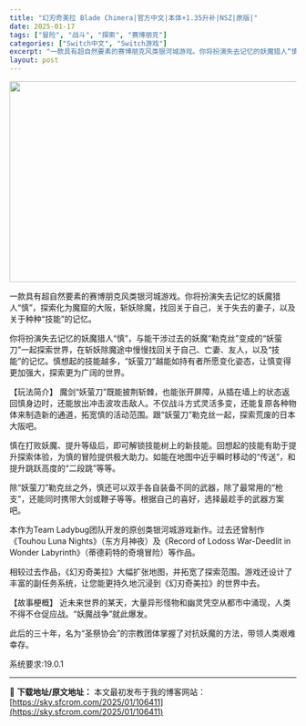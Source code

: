 ```yaml
---
title: "幻刃奇美拉 Blade Chimera|官方中文|本体+1.35升补|NSZ|原版|"
date: 2025-01-17
tags: ["冒险", "战斗", "探索", "赛博朋克"]
categories: ["Switch中文", "Switch游戏"]
excerpt: "一款具有超自然要素的赛博朋克风类银河城游戏。你将扮演失去记忆的妖魔猎人“慎”，探索化为魔窟的大阪，斩妖除魔，找回关于自己，关于失去的妻子，以及关于种种“技能”的记忆。 你将扮演失去记忆的妖魔猎人“慎”，与能干涉过去的妖魔“勒克丝”变成的“妖萤刀”一起探索世界，在斩妖除魔途中慢慢找回关于自己、亡妻、友&hellip;"
layout: post
---
```


<img class="aligncenter size-full wp-image-106414" src="https://sky.sfcrom.com/wp-content/uploads/2025/01/202501170555588.webp" alt="" width="616" height="353" />

一款具有超自然要素的赛博朋克风类银河城游戏。你将扮演失去记忆的妖魔猎人“慎”，探索化为魔窟的大阪，斩妖除魔，找回关于自己，关于失去的妻子，以及关于种种“技能”的记忆。

你将扮演失去记忆的妖魔猎人“慎”，与能干涉过去的妖魔“勒克丝”变成的“妖萤刀”一起探索世界，在斩妖除魔途中慢慢找回关于自己、亡妻、友人，以及“技能”的记忆。慎想起的技能越多，“妖萤刀”越能如持有者所愿变化姿态，让慎变得更加强大，探索更为广阔的世界。

【玩法简介】
魔剑“妖萤刀”既能披荆斩棘，也能张开屏障，从插在墙上的状态返回慎身边时，还能放出冲击波攻击敌人。不仅战斗方式灵活多变，还能复原各种物体来制造新的通道，拓宽慎的活动范围。跟“妖萤刀”勒克丝一起，探索荒废的日本大阪吧。

慎在打败妖魔、提升等级后，即可解锁技能树上的新技能。回想起的技能有助于提升探索体验，为慎的冒险提供极大助力。如能在地图中近乎瞬时移动的“传送”，和提升跳跃高度的“二段跳”等等。

除“妖萤刀”勒克丝之外，慎还可以双手各自装备不同的武器，除了最常用的“枪支”，还能同时携带大剑或鞭子等等。根据自己的喜好，选择最趁手的武器方案吧。

本作为Team Ladybug团队开发的原创类银河城游戏新作。过去还曾制作《Touhou Luna Nights》（东方月神夜）及《Record of Lodoss War-Deedlit in Wonder Labyrinth》（蒂德莉特的奇境冒险）等作品。

相较过去作品，《幻刃奇美拉》大幅扩张地图，并拓宽了探索范围。游戏还设计了丰富的副任务系统，让您能更持久地沉浸到《幻刃奇美拉》的世界中去。

【故事梗概】
近未来世界的某天，大量异形怪物和幽灵凭空从都市中涌现，人类不得不仓促应战。“妖魔战争”就此爆发。

此后的三十年，名为“圣祭协会”的宗教团体掌握了对抗妖魔的方法，带领人类艰难幸存。

系统要求:19.0.1

---
📖 **下载地址/原文地址：** 本文最初发布于我的博客网站：[https://sky.sfcrom.com/2025/01/106411](https://sky.sfcrom.com/2025/01/106411)
